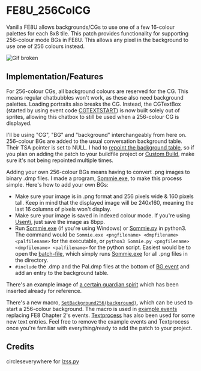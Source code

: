 # FE8U_256ColCG
Vanilla FE8U allows backgrounds/CGs to use one of a few 16-colour palettes for each 8x8 tile. This patch provides functionality for supporting 256-colour mode BGs in FE8U. This allows any pixel in the background to use one of 256 colours instead.

![Gif broken](https://i.imgur.com/T7o3aHD.gif)

## Implementation/Features
For 256-colour CGs, all background colours are reserved for the CG. This means regular chatbubbles won't work, as these also need background palettes. Loading portraits also breaks the CG. Instead, the CGTextBox (started by using event code [CGTEXTSTART](https://github.com/StanHash/EAStandardLibrary/blob/experimental/Language%20Raws/FE8/Scene-Text.txt#L83)) is now built solely out of sprites, allowing this chatbox to still be used when a 256-colour CG is displayed.

I'll be using "CG", "BG" and "background" interchangeably from here on. 256-colour BGs are added to the usual conversation background table. Their TSA pointer is set to NULL. I had to [repoint the background table](gfx/BG/BG.event), so if you plan on adding the patch to your buildfile project or [Custom Build](https://dw.ngmansion.xyz/doku.php?id=en:en:guide:febuildergba:skillsystems_custombuild), make sure it's not being repointed multiple times.

Adding your own 256-colour BGs means having to convert .png images to binary .dmp files. I made a program, [Sommie.exe](gfx/BG/Sommie.exe), to make this process simple. Here's how to add your own BGs:
- Make sure your image is in .png format and 256 pixels wide & 160 pixels tall. Keep in mind that the displayed image will be 240x160, meaning the last 16 columns of pixels won't display.
- Make sure your image is saved in indexed colour mode. If you're using [Usenti](https://www.coranac.com/projects/usenti/), just save the image as 8bpp.
- Run [Sommie.exe](gfx/BG/Sommie.exe) (if you're using Windows) or [Sommie.py](gfx/BG/Sommie.py) in python3. The command would be `Sommie.exe <pngfilename> <dmpfilename> <palfilename>` for the executable, or `python3 Sommie.py <pngfilename> <dmpfilename> <palfilename>` for the python script. Easiest would be to open the [batch-file](gfx/BG/SommieAll.bat), which simply runs [Sommie.exe](gfx/BG/Sommie.exe) for all .png files in the directory.
- `#include` the .dmp and the Pal.dmp files at the bottom of [BG.event](gfx/BG/BG.event) and add an entry to the background table.

There's an example image of [a certain guardian spirit](gfx/BG/Sommie.png) which has been inserted already for reference.

There's a new macro, [`SetBackground256(background)`](events/background.event), which can be used to start a 256-colour background. The macro is used in [example events](events/2.event) replacing FE8 Chapter 2's events. [Textprocess](text/text-process-classic.exe) has also been used for some new text entries. Feel free to remove the example events and Textprocess once you're familiar with everything/ready to add the patch to your project.

## Credits

circleseverywhere for [lzss.py](https://www.dropbox.com/sh/xe3bk2tn87zboif/AACTeniihbt-NQWrTpn6F5OSa?dl=0&preview=lzss.py)